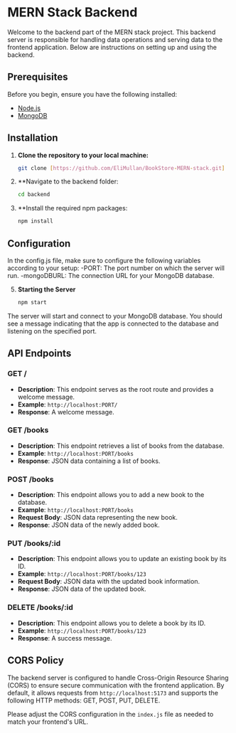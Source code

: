 # MERN Stack Backend

Welcome to the backend part of the MERN stack project. This backend server is responsible for handling data operations and serving data to the frontend application. Below are instructions on setting up and using the backend.

## Prerequisites

Before you begin, ensure you have the following installed:

- [Node.js](https://nodejs.org/)
- [MongoDB](https://www.mongodb.com/)

## Installation

1. **Clone the repository to your local machine:**

   ```bash
   git clone [https://github.com/EliMullan/BookStore-MERN-stack.git]

2. **Navigate to the backend folder:

   ```bash
   cd backend


3. **Install the required npm packages:

   ```bash
   npm install

## Configuration

In the config.js file, make sure to configure the following variables according to your setup:
-PORT: The port number on which the server will run.
-mongoDBURL: The connection URL for your MongoDB database.

5. **Starting the Server**

   ```bash
   npm start

The server will start and connect to your MongoDB database. You should see a message indicating that the app is connected to the database and listening on the specified port.

## API Endpoints

### GET /

- **Description**: This endpoint serves as the root route and provides a welcome message.
- **Example**: `http://localhost:PORT/`
- **Response**: A welcome message.

### GET /books

- **Description**: This endpoint retrieves a list of books from the database.
- **Example**: `http://localhost:PORT/books`
- **Response**: JSON data containing a list of books.

### POST /books

- **Description**: This endpoint allows you to add a new book to the database.
- **Example**: `http://localhost:PORT/books`
- **Request Body**: JSON data representing the new book.
- **Response**: JSON data of the newly added book.

### PUT /books/:id

- **Description**: This endpoint allows you to update an existing book by its ID.
- **Example**: `http://localhost:PORT/books/123`
- **Request Body**: JSON data with the updated book information.
- **Response**: JSON data of the updated book.

### DELETE /books/:id

- **Description**: This endpoint allows you to delete a book by its ID.
- **Example**: `http://localhost:PORT/books/123`
- **Response**: A success message.

## CORS Policy

The backend server is configured to handle Cross-Origin Resource Sharing (CORS) to ensure secure communication with the frontend application. By default, it allows requests from `http://localhost:5173` and supports the following HTTP methods: GET, POST, PUT, DELETE.

Please adjust the CORS configuration in the `index.js` file as needed to match your frontend's URL.
